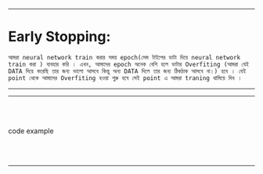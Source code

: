 
---

# Early Stopping:

` আমরা neural network train করার সময় epoch(সেম টাইপের ডাটা দিয়ে neural network train করা ) ব্যবহার করি । এখন, আমাদের epoch অনেক বেশি হলে ডাটার Overfiting (আমরা যেই DATA দিয়ে করেছি তার জন্য ভালো আসবে কিন্তু অন্য DATA দিলে তার জন্য ঠিকঠাক আসবে না।) হবে । যেই point থেকে আমাদের Overfiting হওয়া শুরু হবে সেই point এ আমরা traning থামিয়ে দিব । `

---
---

<br><br>

code example

<br> <br>

---

